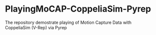 # PlayingMoCAP-CoppeliaSim-Pyrep
The repository demostrate playing of Motion Capture Data with CoppeliaSim (V-Rep) via Pyrep
